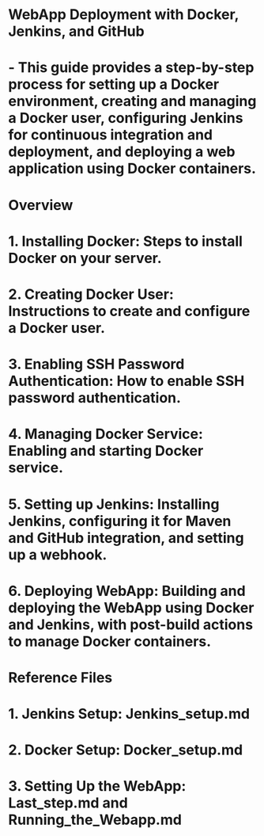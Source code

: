 # WebApp Deployment with Docker, Jenkins, and GitHub

# - This guide provides a step-by-step process for setting up a Docker environment, creating and managing a Docker user, configuring Jenkins for continuous integration and deployment, and deploying a web application using Docker containers.

# Overview
 # 1. Installing Docker: Steps to install Docker on your server.
 # 2. Creating Docker User: Instructions to create and configure a Docker user.
 # 3. Enabling SSH Password Authentication: How to enable SSH password authentication.
 # 4. Managing Docker Service: Enabling and starting Docker service.
 # 5. Setting up Jenkins: Installing Jenkins, configuring it for Maven and GitHub integration, and setting up a webhook.
 # 6. Deploying WebApp: Building and deploying the WebApp using Docker and Jenkins, with post-build actions to manage Docker containers.


# Reference Files
# 1. Jenkins Setup: Jenkins_setup.md
# 2. Docker Setup: Docker_setup.md
# 3. Setting Up the WebApp: Last_step.md and Running_the_Webapp.md
